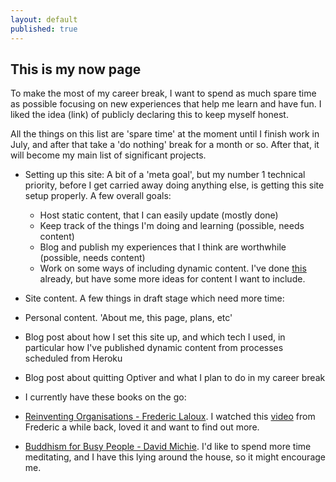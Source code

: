 ```yaml
---
layout: default
published: true
---
```


## This is my now page

To make the most of my career break, I want to spend as much spare time as possible focusing on new experiences that help me learn
and have fun. I liked the idea (link) of publicly declaring this to keep myself honest.

All the things on this list are 'spare time' at the moment until I finish work in July, and after that take a 'do nothing' break for a month or so. After that, it will become my main list of significant projects.

- Setting up this site: A bit of a 'meta goal', but my number 1 technical priority, before I get carried away doing anything else, is getting this site setup properly. A few overall goals:
	- Host static content, that I can easily update (mostly done)
 	- Keep track of the things I'm doing and learning (possible, needs content)
 	- Blog and publish my experiences that I think are worthwhile (possible, needs content)
 	- Work on some ways of including dynamic content. I've done [this](/scratch/strava-elevation.html) already, but have some more ideas for content I want to include.

- Site content. A few things in draft stage which need more time:
 - Personal content. 'About me, this page, plans, etc'
 - Blog post about how I set this site up, and which tech I used, in particular how I've published dynamic content from processes scheduled from Heroku
 - Blog post about quitting Optiver and what I plan to do in my career break

- I currently have these books on the go:
 - [Reinventing Organisations - Frederic Laloux](http://www.amazon.com/Reinventing-Organizations-Frederic-Laloux/dp/2960133501). I watched this [video](https://www.youtube.com/watch?v=gcS04BI2sbk) from Frederic a while back, loved it and want to find out more.
 - [Buddhism for Busy People - David Michie](http://www.amazon.com/Buddhism-Busy-People-Happiness-Uncertain/dp/1559392983). I'd like to spend more time meditating, and I have this lying around the house, so it might encourage me.
